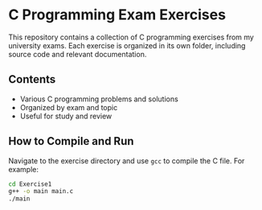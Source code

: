 # C Programming Exam Exercises

This repository contains a collection of C programming exercises from my university exams. Each exercise is organized in its own folder, including source code and relevant documentation.

## Contents

- Various C programming problems and solutions
- Organized by exam and topic
- Useful for study and review

## How to Compile and Run

Navigate to the exercise directory and use `gcc` to compile the C file. For example:

```sh
cd Exercise1
g++ -o main main.c
./main
